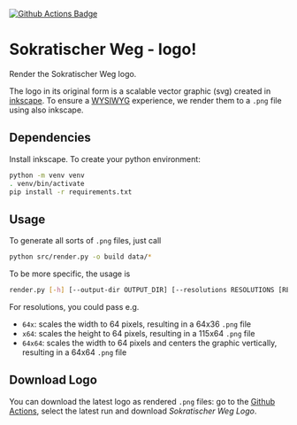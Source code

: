 [![Github Actions Badge](https://github.com/joholl/sokratischer-weg-logo/actions/workflows/publish.yml/badge.svg)](https://github.com/joholl/sokratischer-weg-logo/actions/workflows/publish.yml)

# Sokratischer Weg - logo!

Render the Sokratischer Weg logo.

The logo in its original form is a scalable vector graphic (svg) created in
[inkscape](inkscape.org). To ensure a [WYSIWYG](de.wikipedia.org/wiki/WYSIWYG)
experience, we render them to a `.png` file using also inkscape.

## Dependencies

Install inkscape. To create your python environment:

```sh
python -m venv venv
. venv/bin/activate
pip install -r requirements.txt
```

## Usage

To generate all sorts of `.png` files, just call

```sh
python src/render.py -o build data/*
```

To be more specific, the usage is

```sh
render.py [-h] [--output-dir OUTPUT_DIR] [--resolutions RESOLUTIONS [RESOLUTIONS ...]] files [files ...]
```

For resolutions, you could pass e.g.
* `64x`: scales the width to 64 pixels, resulting in a 64x36 `.png` file
* `x64`: scales the height to 64 pixels, resulting in a 115x64 `.png` file
* `64x64`: scales the width to 64 pixels and centers the graphic vertically, resulting in a 64x64 `.png` file

## Download Logo

You can download the latest logo as rendered `.png` files: go to the [Github
Actions](https://github.com/joholl/sokratischer-weg-logo/actions/workflows/publish.yml),
select the latest run and download _Sokratischer Weg Logo_.
